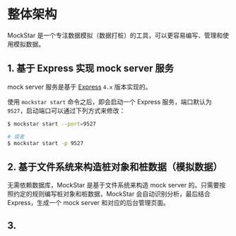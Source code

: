 # 整体架构

MockStar 是一个专注数据模拟（数据打桩）的工具，可以更容易编写、管理和使用模拟数据。

## 1. 基于 Express 实现 mock server 服务

mock server 服务是基于 [Express](http://expressjs.com) `4.x` 版本实现的。

使用 `mockstar start` 命令之后，即会启动一个 Express 服务，端口默认为 `9527`，启动端口可以通过下列方式来修改：
 
 ```bash
 $ mockstar start --port=9527
 
 # 或者
 $ mockstar start -p 9527
 ```

## 2. 基于文件系统来构造桩对象和桩数据（模拟数据）

无需依赖数据库，MockStar 是基于文件系统来构造 mock server 的。只需要按照约定的规则编写桩对象和桩数据，MockStar 会自动识别分析，最后结合 Express，生成一个 mock server 和对应的后台管理页面。

## 3. 



